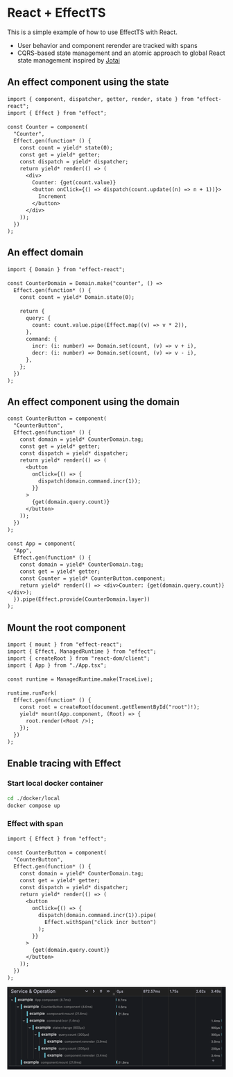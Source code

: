 # React + EffectTS

This is a simple example of how to use EffectTS with React.

- User behavior and component rerender are tracked with spans
- CQRS-based state management and an atomic approach to global React state management inspired by [Jotai](https://jotai.org/)

## An effect component using the state

```tsx
import { component, dispatcher, getter, render, state } from "effect-react";
import { Effect } from "effect";

const Counter = component(
  "Counter",
  Effect.gen(function* () {
    const count = yield* state(0);
    const get = yield* getter;
    const dispatch = yield* dispatcher;
    return yield* render(() => (
      <div>
        Counter: {get(count.value)}
        <button onClick={() => dispatch(count.update((n) => n + 1))}>
          Increment
        </button>
      </div>
    ));
  })
);
```

## An effect domain

```tsx
import { Domain } from "effect-react";

const CounterDomain = Domain.make("counter", () =>
  Effect.gen(function* () {
    const count = yield* Domain.state(0);

    return {
      query: {
        count: count.value.pipe(Effect.map((v) => v * 2)),
      },
      command: {
        incr: (i: number) => Domain.set(count, (v) => v + i),
        decr: (i: number) => Domain.set(count, (v) => v - i),
      },
    };
  })
);
```

## An effect component using the domain

```tsx
const CounterButton = component(
  "CounterButton",
  Effect.gen(function* () {
    const domain = yield* CounterDomain.tag;
    const get = yield* getter;
    const dispatch = yield* dispatcher;
    return yield* render(() => (
      <button
        onClick={() => {
          dispatch(domain.command.incr(1));
        }}
      >
        {get(domain.query.count)}
      </button>
    ));
  })
);

const App = component(
  "App",
  Effect.gen(function* () {
    const domain = yield* CounterDomain.tag;
    const get = yield* getter;
    const Counter = yield* CounterButton.component;
    return yield* render(() => <div>Counter: {get(domain.query.count)} </div>);
  }).pipe(Effect.provide(CounterDomain.layer))
);
```

## Mount the root component

```tsx
import { mount } from "effect-react";
import { Effect, ManagedRuntime } from "effect";
import { createRoot } from "react-dom/client";
import { App } from "./App.tsx";

const runtime = ManagedRuntime.make(TraceLive);

runtime.runFork(
  Effect.gen(function* () {
    const root = createRoot(document.getElementById("root")!);
    yield* mount(App.component, (Root) => {
      root.render(<Root />);
    });
  })
);
```

## Enable tracing with Effect

### Start local docker container

```sh
cd ./docker/local
docker compose up
```

### Effect with span

```tsx
import { Effect } from "effect";

const CounterButton = component(
  "CounterButton",
  Effect.gen(function* () {
    const domain = yield* CounterDomain.tag;
    const get = yield* getter;
    const dispatch = yield* dispatcher;
    return yield* render(() => (
      <button
        onClick={() => {
          dispatch(domain.command.incr(1)).pipe(
            Effect.withSpan("click incr button")
          );
        }}
      >
        {get(domain.query.count)}
      </button>
    ));
  })
);
```

![Tracing](./docs/assets/tracing.png)
